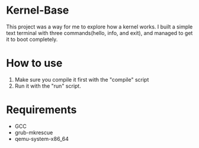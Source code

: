 # Kernel-Base
This project was a way for me to explore how a kernel works. I built a simple text terminal with three commands(hello, info, and exit), and managed to get it to boot completely.

# How to use
1. Make sure you compile it first with the "compile" script
2. Run it with the "run" script.

# Requirements
- GCC
- grub-mkrescue
- qemu-system-x86_64
